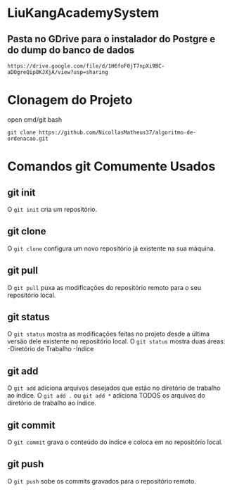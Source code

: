 # LiuKangAcademySystem

## Pasta no GDrive para o instalador do Postgre e do dump do banco de dados
`https://drive.google.com/file/d/1H6foF0jT7npXi9BC-aDOgreQip8KJXjA/view?usp=sharing`

# Clonagem do Projeto

open cmd/git bash

`git clone https://github.com/NicollasMatheus37/algoritmo-de-ordenacao.git`

# Comandos git Comumente Usados

## git init
O `git init` cria um repositório.
## git clone
O `git clone` configura um novo repositório já existente na sua máquina.
## git pull
O `git pull` puxa as modificações do repositório remoto para o seu repositório local.
## git status
O `git status` mostra as modificações feitas no projeto desde a última versão dele existente no repositório local. O `git status` mostra duas áreas:
    -Diretório de Trabalho
    -Índice
## git add
O `git add` adiciona arquivos desejados que estão no diretório de trabalho ao índice. O `git add .` ou `git add *` adiciona TODOS os arquivos do diretório de trabalho ao índice.
## git commit
O `git commit` grava o conteúdo do índice e coloca em no repositório local.
## git push
O `git push` sobe os commits gravados para o repositório remoto.
